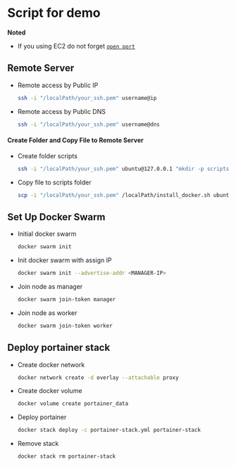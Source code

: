 # Script for demo

**Noted**

- If you using EC2 do not forget [`open port`](/ec2-security-group.md)

## Remote Server

- Remote access by Public IP

  ```sh
  ssh -i "/localPath/your_ssh.pem" username@ip
  ```

- Remote access by Public DNS
  ```sh
  ssh -i "/localPath/your_ssh.pem" username@dns
  ```

#### Create Folder and Copy File to Remote Server

- Create folder scripts

  ```sh
  ssh -i "/localPath/your_ssh.pem" ubuntu@127.0.0.1 "mkdir -p scripts"
  ```

- Copy file to scripts folder
  ```sh
  scp -i "/localPath/your_ssh.pem" /localPath/install_docker.sh ubuntu@127.0.0.1:remote/path
  ```

## Set Up Docker Swarm

- Initial docker swarm

  ```sh
  docker swarm init
  ```

- Init docker swarm with assign IP

  ```sh
  docker swarm init --advertise-addr <MANAGER-IP>
  ```

- Join node as manager

  ```sh
  docker swarm join-token manager
  ```

- Join node as worker

  ```sh
  docker swarm join-token worker
  ```

## Deploy portainer stack

- Create docker network

  ```sh
  docker network create -d overlay --attachable proxy
  ```

- Create docker volume

  ```sh
  docker volume create portainer_data
  ```

- Deploy portainer

  ```sh
  docker stack deploy -c portainer-stack.yml portainer-stack
  ```

- Remove stack
  ```sh
  docker stack rm portainer-stack
  ```
